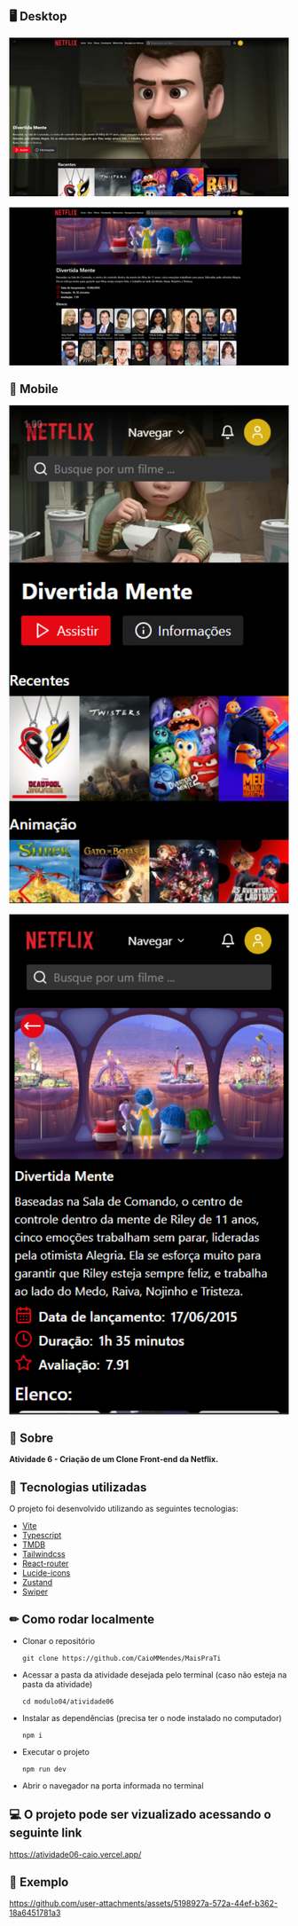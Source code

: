 ## 🖥 Desktop

<div align="center" style="justify-content:center; display:flex; flex-direction:column; gap:20px">
<img  title="Imagem do projeto desktop" src="./github/desktop-1.png" alt="Imagem do projeto desktop"  />
<img  title="Imagem do projeto desktop" src="./github/desktop-2.png" alt="Imagem do projeto desktop"  />
</div>

## 📱 Mobile

<div align="center" style="justify-content:center; display:flex; flex-direction:column; gap:20px">
<img  title="Imagem do projeto mobile" src="./github/mobile-1.png" alt="Imagem do projeto mobile"  />
<img  title="Imagem do projeto mobile" src="./github/mobile-2.png" alt="Imagem do projeto mobile"  />
</div>

## 📌 Sobre

**Atividade 6 - Criação de um Clone Front-end da Netflix.**

## 🚀 Tecnologias utilizadas

O projeto foi desenvolvido utilizando as seguintes tecnologias:

- [Vite](https://vitejs.dev/)
- [Typescript](https://www.typescriptlang.org/)
- [TMDB](https://www.themoviedb.org/?language=pt-BR)
- [Tailwindcss](https://tailwindcss.com/)
- [React-router](https://reactrouter.com/en/main)
- [Lucide-icons](https://lucide.dev/icons/)
- [Zustand](https://zustand-demo.pmnd.rs/)
- [Swiper](https://swiperjs.com/)

## ✏ Como rodar localmente

- Clonar o repositório
    <pre><code>git clone https://github.com/CaioMMendes/MaisPraTi</code></pre>

- Acessar a pasta da atividade desejada pelo terminal (caso não esteja na pasta da atividade)
    <pre><code>cd modulo04/atividade06</code></pre>

- Instalar as dependências (precisa ter o node instalado no computador)
    <pre><code>npm i</code></pre>

- Executar o projeto
    <pre><code>npm run dev</code></pre>

- Abrir o navegador na porta informada no terminal

## 💻 O projeto pode ser vizualizado acessando o seguinte link

<https://atividade06-caio.vercel.app/>

## 👀 Exemplo


https://github.com/user-attachments/assets/5198927a-572a-44ef-b362-18a6451781a3

